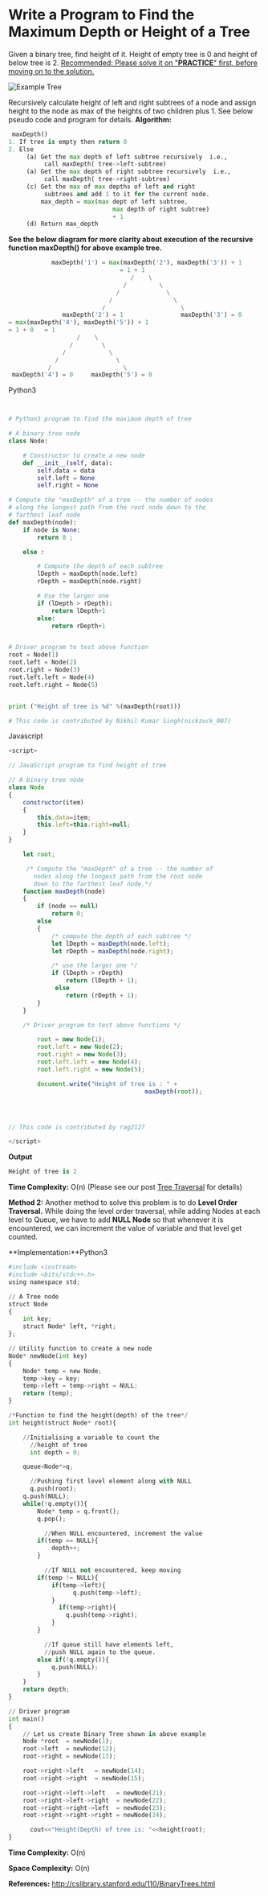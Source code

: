 # Write a Program to Find the Maximum Depth or Height of a Tree

Given a binary tree, find height of it. Height of empty tree is 0 and height of below tree is 2.
 [Recommended: Please solve it on "**PRACTICE**" first, before moving on to the solution.](https://practice.geeksforgeeks.org/problems/height-of-binary-tree/1)

![Example Tree](https://media.geeksforgeeks.org/wp-content/cdn-uploads/2009/06/tree122.gif)

Recursively calculate height of left and right subtrees of a node and assign height to the node as max of the heights of two children plus 1. See below pseudo code and program for details.
**Algorithm:**

```py
 maxDepth()
1. If tree is empty then return 0
2. Else
     (a) Get the max depth of left subtree recursively  i.e.,
          call maxDepth( tree->left-subtree)
     (a) Get the max depth of right subtree recursively  i.e.,
          call maxDepth( tree->right-subtree)
     (c) Get the max of max depths of left and right
          subtrees and add 1 to it for the current node.
         max_depth = max(max dept of left subtree,
                             max depth of right subtree)
                             + 1
     (d) Return max_depth
```

**See the below diagram for more clarity about execution of the recursive function maxDepth\(\) for above example tree.**

```py
            maxDepth('1') = max(maxDepth('2'), maxDepth('3')) + 1
                               = 1 + 1
                                  /    \
                                /         \
                              /             \
                            /                 \
                          /                     \
               maxDepth('2') = 1                maxDepth('3') = 0
= max(maxDepth('4'), maxDepth('5')) + 1
= 1 + 0   = 1
                   /    \
                 /        \
               /            \
             /                \
           /                    \
 maxDepth('4') = 0     maxDepth('5') = 0
```

Python3

```python


# Python3 program to find the maximum depth of tree

# A binary tree node
class Node:

    # Constructor to create a new node
    def __init__(self, data):
        self.data = data
        self.left = None
        self.right = None

# Compute the "maxDepth" of a tree -- the number of nodes
# along the longest path from the root node down to the
# farthest leaf node
def maxDepth(node):
    if node is None:
        return 0 ;

    else :

        # Compute the depth of each subtree
        lDepth = maxDepth(node.left)
        rDepth = maxDepth(node.right)

        # Use the larger one
        if (lDepth > rDepth):
            return lDepth+1
        else:
            return rDepth+1


# Driver program to test above function
root = Node(1)
root.left = Node(2)
root.right = Node(3)
root.left.left = Node(4)
root.left.right = Node(5)


print ("Height of tree is %d" %(maxDepth(root)))

# This code is contributed by Nikhil Kumar Singh(nickzuck_007)

```

Javascript

```javascript
<script>

// JavaScript program to find height of tree

// A binary tree node
class Node
{
    constructor(item)
    {
        this.data=item;
        this.left=this.right=null;
    }
}

    let root;

     /* Compute the "maxDepth" of a tree -- the number of
       nodes along the longest path from the root node
       down to the farthest leaf node.*/
    function maxDepth(node)
    {
        if (node == null)
            return 0;
        else
        {
            /* compute the depth of each subtree */
            let lDepth = maxDepth(node.left);
            let rDepth = maxDepth(node.right);

            /* use the larger one */
            if (lDepth > rDepth)
                return (lDepth + 1);
             else
                return (rDepth + 1);
        }
    }

    /* Driver program to test above functions */

        root = new Node(1);
        root.left = new Node(2);
        root.right = new Node(3);
        root.left.left = new Node(4);
        root.left.right = new Node(5);

        document.write("Height of tree is : " +
                                      maxDepth(root));




// This code is contributed by rag2127

</script>
```


**Output**

```py
Height of tree is 2
```

**Time Complexity:** O\(n\) \(Please see our post [Tree Traversal](https://www.geeksforgeeks.org/tree-traversals-inorder-preorder-and-postorder/) for details\)


**Method 2:** Another method to solve this problem is to do **Level Order Traversal.** While doing the level order traversal, while adding Nodes at each level to Queue, we have to add **NULL Node** so that whenever it is encountered, we can increment the value of variable and that level get counted.

**Implementation:**Python3

```python
#include <iostream>
#include <bits/stdc++.h>
using namespace std;

// A Tree node
struct Node
{
    int key;
    struct Node* left, *right;
};

// Utility function to create a new node
Node* newNode(int key)
{
    Node* temp = new Node;
    temp->key = key;
    temp->left = temp->right = NULL;
    return (temp);
}

/*Function to find the height(depth) of the tree*/
int height(struct Node* root){

    //Initialising a variable to count the
      //height of tree
      int depth = 0;

    queue<Node*>q;

      //Pushing first level element along with NULL
      q.push(root);
    q.push(NULL);
    while(!q.empty()){
        Node* temp = q.front();
        q.pop();

          //When NULL encountered, increment the value
        if(temp == NULL){
            depth++;
        }

          //If NULL not encountered, keep moving
        if(temp != NULL){
            if(temp->left){
                  q.push(temp->left);
            }
              if(temp->right){
                q.push(temp->right);
            }
        }

          //If queue still have elements left,
          //push NULL again to the queue.
        else if(!q.empty()){
            q.push(NULL);
        }
    }
    return depth;
}

// Driver program
int main()
{
    // Let us create Binary Tree shown in above example
    Node *root  = newNode(1);
    root->left  = newNode(12);
    root->right = newNode(13);

    root->right->left   = newNode(14);
    root->right->right  = newNode(15);

    root->right->left->left   = newNode(21);
    root->right->left->right  = newNode(22);
    root->right->right->left  = newNode(23);
    root->right->right->right = newNode(24);

      cout<<"Height(Depth) of tree is: "<<height(root);
}
```

**Time Complexity:** O\(n\)

**Space Complexity:** O\(n\)


**References:**
[http://cslibrary.stanford.edu/110/BinaryTrees.html ](http://cslibrary.stanford.edu/110/BinaryTrees.html)

